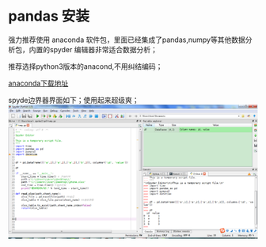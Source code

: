 # pandas 安装

强力推荐使用 anaconda 软件包，里面已经集成了pandas,numpy等其他数据分析包，内置的spyder
编辑器非常适合数据分析；

推荐选择python3版本的anacond,不用纠结编码；

[anaconda下载地址](https://www.continuum.io/downloads)

spyde边界器界面如下；使用起来超级爽；
![spyder界面](assets/markdown-img-paste-2017081117164154.png)
